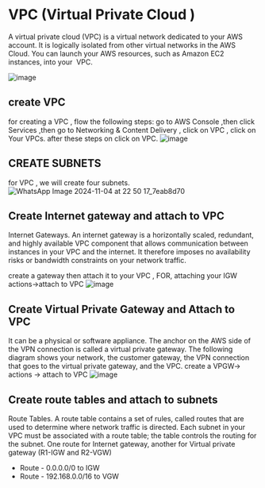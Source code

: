 # VPC  (Virtual Private Cloud )
A virtual private cloud (VPC) is a virtual network dedicated to your AWS account. It is logically isolated from 
other virtual networks in the AWS Cloud. You can launch your AWS resources, such as Amazon EC2 instances, into your 
VPC.

![image](https://github.com/user-attachments/assets/68942c35-be00-4be2-8234-d282f5941caf)
## create VPC 

for creating a VPC , flow the following steps:
go to AWS Console ,then click Services ,then go to Networking & Content Delivery , click on VPC , click on Your VPCs.
after these steps on click on VPC.
![image](https://github.com/user-attachments/assets/983c59a7-2d99-4d28-97ef-772893999bd4)

## CREATE SUBNETS
for VPC , we will create four subnets. 
![WhatsApp Image 2024-11-04 at 22 50 17_7eab8d70](https://github.com/user-attachments/assets/91a9e402-0c7a-4f55-8787-9b7f2de6f59d)

## Create Internet gateway and attach to VPC 
Internet Gateways. An internet gateway is a horizontally scaled, redundant, and highly available VPC component 
that allows communication between instances in your VPC and the internet. It therefore imposes no availability risks or 
bandwidth constraints on your network traffic.

create a gateway then attach it to your VPC ,
FOR, attaching your IGW 
actions->attach to VPC
![image](https://github.com/user-attachments/assets/ec4aff80-b48e-4888-8ead-50ed1bbdae7b)

## Create Virtual Private Gateway and Attach to VPC 
It can be a physical or software appliance. The anchor on the AWS side of the VPN connection is called a virtual 
private gateway. The following diagram shows your network, the customer gateway, the VPN connection that goes to 
the virtual private gateway, and the VPC.
create a VPGW-> actions -> attach to VPC
![image](https://github.com/user-attachments/assets/3e798236-3618-499c-b48a-386d2ed0cb5f)

## Create route tables and attach to subnets 
Route Tables. A route table contains a set of rules, called routes that are used to determine where network 
traffic is directed. Each subnet in your VPC must be associated with a route table; the table controls the routing for the 
subnet. 
One route for Internet gateway, another for Virtual private gateway (R1-IGW and R2-VGW) 
* Route - 0.0.0.0/0 to IGW
* Route - 192.168.0.0/16 to VGW
